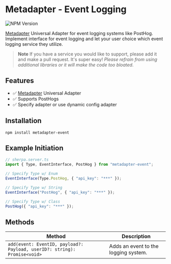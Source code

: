 
# Metadapter - Event Logging
![NPM Version](https://img.shields.io/npm/v/metadatper-event)

[Metadapter](https://github.com/sellersindustry/metadapter) Universal Adapter
for event logging systems like PostHog. Implement interface for event logging
and let your user choice which event logging service they utilize.

> **Note**
> If you have a service you would like to support, please add it and make a pull request. It's super easy! *Please refrain from using additional libraries or it will make the code too bloated.*

## Features
- ✅ [Metadapter](https://github.com/sellersindustry/metadapter) Universal Adapter
- ✅ Supports PostHogs
- ✅ Specify adapter or use dynamic config adapter


## Installation
```
npm install metadapter-event
```


## Example Initiation
```typescript
// sherpa.server.ts
import { Type, EventInterface, PostHog } from "metadapter-event";

// Specify Type w/ Enum
EventInterface(Type.PostHog, { "api_key": "***" });

// Specify Type w/ String
EventInterface("PostHog", { "api_key": "***" });

// Specify Type w/ Class
PostHog({ "api_key": "***" });
```


## Methods
| Method | Description |
| ------ | ----------- |
| `add(event: EventID, payload?: Payload, userID?: string): Promise<void>` | Adds an event to the logging system. |
